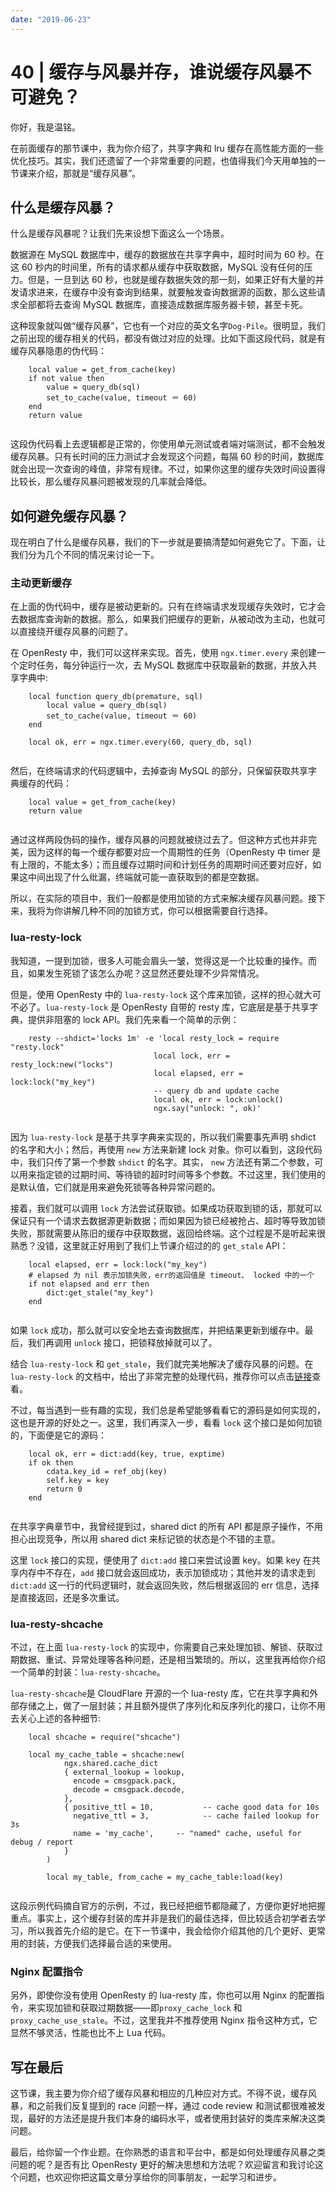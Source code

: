 ```yaml
---
date: "2019-06-23"
---  
```

      
# 40 | 缓存与风暴并存，谁说缓存风暴不可避免？
你好，我是温铭。

在前面缓存的那节课中，我为你介绍了，共享字典和 lru 缓存在高性能方面的一些优化技巧。其实，我们还遗留了一个非常重要的问题，也值得我们今天用单独的一节课来介绍，那就是“缓存风暴”。

## 什么是缓存风暴？

什么是缓存风暴呢？让我们先来设想下面这么一个场景。

数据源在 MySQL 数据库中，缓存的数据放在共享字典中，超时时间为 60 秒。在这 60 秒内的时间里，所有的请求都从缓存中获取数据，MySQL 没有任何的压力。但是，一旦到达 60 秒，也就是缓存数据失效的那一刻，如果正好有大量的并发请求进来，在缓存中没有查询到结果，就要触发查询数据源的函数，那么这些请求全部都将去查询 MySQL 数据库，直接造成数据库服务器卡顿，甚至卡死。

这种现象就叫做“缓存风暴”，它也有一个对应的英文名字`Dog-Pile`。很明显，我们之前出现的缓存相关的代码，都没有做过对应的处理。比如下面这段代码，就是有缓存风暴隐患的伪代码：

```
    local value = get_from_cache(key)
    if not value then
        value = query_db(sql)
        set_to_cache(value, timeout ＝ 60)
    end
    return value
    

```

这段伪代码看上去逻辑都是正常的，你使用单元测试或者端对端测试，都不会触发缓存风暴。只有长时间的压力测试才会发现这个问题，每隔 60 秒的时间，数据库就会出现一次查询的峰值，非常有规律。不过，如果你这里的缓存失效时间设置得比较长，那么缓存风暴问题被发现的几率就会降低。

<!-- [[[read_end]]] -->

## 如何避免缓存风暴？

现在明白了什么是缓存风暴，我们的下一步就是要搞清楚如何避免它了。下面，让我们分为几个不同的情况来讨论一下。

### 主动更新缓存

在上面的伪代码中，缓存是被动更新的。只有在终端请求发现缓存失效时，它才会去数据库查询新的数据。那么，如果我们把缓存的更新，从被动改为主动，也就可以直接绕开缓存风暴的问题了。

在 OpenResty 中，我们可以这样来实现。首先，使用 `ngx.timer.every` 来创建一个定时任务，每分钟运行一次，去 MySQL 数据库中获取最新的数据，并放入共享字典中:

```
    local function query_db(premature, sql)
        local value = query_db(sql)
        set_to_cache(value, timeout ＝ 60)
    end
    
    local ok, err = ngx.timer.every(60, query_db, sql)
    

```

然后，在终端请求的代码逻辑中，去掉查询 MySQL 的部分，只保留获取共享字典缓存的代码：

```
    local value = get_from_cache(key)
    return value
    

```

通过这样两段伪码的操作，缓存风暴的问题就被绕过去了。但这种方式也并非完美，因为这样的每一个缓存都要对应一个周期性的任务（OpenResty 中 timer 是有上限的，不能太多）；而且缓存过期时间和计划任务的周期时间还要对应好，如果这中间出现了什么纰漏，终端就可能一直获取到的都是空数据。

所以，在实际的项目中，我们一般都是使用加锁的方式来解决缓存风暴问题。接下来，我将为你讲解几种不同的加锁方式，你可以根据需要自行选择。

### lua-resty-lock

我知道，一提到加锁，很多人可能会眉头一皱，觉得这是一个比较重的操作。而且，如果发生死锁了该怎么办呢？这显然还要处理不少异常情况。

但是，使用 OpenResty 中的 `lua-resty-lock` 这个库来加锁，这样的担心就大可不必了。`lua-resty-lock` 是 OpenResty 自带的 resty 库，它底层是基于共享字典，提供非阻塞的 lock API。我们先来看一个简单的示例：

```
    resty --shdict='locks 1m' -e 'local resty_lock = require "resty.lock"
                                local lock, err = resty_lock:new("locks")
                                local elapsed, err = lock:lock("my_key")
                                -- query db and update cache
                                local ok, err = lock:unlock()
                                ngx.say("unlock: ", ok)'
    

```

因为 `lua-resty-lock` 是基于共享字典来实现的，所以我们需要事先声明 shdict 的名字和大小；然后，再使用 `new` 方法来新建 lock 对象。你可以看到，这段代码中，我们只传了第一个参数 `shdict` 的名字。其实， `new` 方法还有第二个参数，可以用来指定锁的过期时间、等待锁的超时时间等多个参数。不过这里，我们使用的是默认值，它们就是用来避免死锁等各种异常问题的。

接着，我们就可以调用 `lock` 方法尝试获取锁。如果成功获取到锁的话，那就可以保证只有一个请求去数据源更新数据；而如果因为锁已经被抢占、超时等导致加锁失败，那就需要从陈旧的缓存中获取数据，返回给终端。这个过程是不是听起来很熟悉？没错，这里就正好用到了我们上节课介绍过的的 `get_stale` API：

```
    local elapsed, err = lock:lock("my_key")
    # elapsed 为 nil 表示加锁失败，err的返回值是 timeout、 locked 中的一个
    if not elapsed and err then 
        dict:get_stale("my_key")
    end
    

```

如果 `lock` 成功，那么就可以安全地去查询数据库，并把结果更新到缓存中。最后，我们再调用 `unlock` 接口，把锁释放掉就可以了。

结合 `lua-resty-lock` 和 `get_stale`，我们就完美地解决了缓存风暴的问题。在 `lua-resty-lock` 的文档中，给出了非常完整的处理代码，推荐你可以点击[链接](https://github.com/openresty/lua-resty-lock#for-cache-locks)查看。

不过，每当遇到一些有趣的实现，我们总是希望能够看看它的源码是如何实现的，这也是开源的好处之一。这里，我们再深入一步，看看 `lock` 这个接口是如何加锁的，下面便是它的源码：

```
    local ok, err = dict:add(key, true, exptime)
    if ok then
        cdata.key_id = ref_obj(key)
        self.key = key
        return 0
    end
    

```

在共享字典章节中，我曾经提到过，shared dict 的所有 API 都是原子操作，不用担心出现竞争，所以用 shared dict 来标记锁的状态是个不错的主意。

这里 `lock` 接口的实现，便使用了 `dict:add` 接口来尝试设置 key。如果 key 在共享内存中不存在，`add` 接口就会返回成功，表示加锁成功；其他并发的请求走到 `dict:add` 这一行的代码逻辑时，就会返回失败，然后根据返回的 err 信息，选择是直接返回，还是多次重试。

### lua-resty-shcache

不过，在上面 `lua-resty-lock` 的实现中，你需要自己来处理加锁、解锁、获取过期数据、重试、异常处理等各种问题，还是相当繁琐的。所以，这里我再给你介绍一个简单的封装：`lua-resty-shcache`。

`lua-resty-shcache`是 CloudFlare 开源的一个 lua-resty 库，它在共享字典和外部存储之上，做了一层封装；并且额外提供了序列化和反序列化的接口，让你不用去关心上述的各种细节:

```
    local shcache = require("shcache")
    
    local my_cache_table = shcache:new(
            ngx.shared.cache_dict
            { external_lookup = lookup,
              encode = cmsgpack.pack,
              decode = cmsgpack.decode,
            },
            { positive_ttl = 10,           -- cache good data for 10s
              negative_ttl = 3,            -- cache failed lookup for 3s
              name = 'my_cache',     -- "named" cache, useful for debug / report
            }
        )
    
        local my_table, from_cache = my_cache_table:load(key)
    

```

这段示例代码摘自官方的示例，不过，我已经把细节都隐藏了，方便你更好地把握重点。事实上，这个缓存封装的库并非是我们的最佳选择，但比较适合初学者去学习，所以我首先介绍的是它。在下一节课中，我会给你介绍其他的几个更好、更常用的封装，方便我们选择最合适的来使用。

### Nginx 配置指令

另外，即使你没有使用 OpenResty 的 lua-resty 库，你也可以用 Nginx 的配置指令，来实现加锁和获取过期数据——即`proxy_cache_lock` 和 `proxy_cache_use_stale`。不过，这里我并不推荐使用 Nginx 指令这种方式，它显然不够灵活，性能也比不上 Lua 代码。

## 写在最后

这节课，我主要为你介绍了缓存风暴和相应的几种应对方式。不得不说，缓存风暴，和之前我们反复提到的 race 问题一样，通过 code review 和测试都很难被发现，最好的方法还是提升我们本身的编码水平，或者使用封装好的类库来解决这类问题。

最后，给你留一个作业题。在你熟悉的语言和平台中，都是如何处理缓存风暴之类问题的呢？是否有比 OpenResty 更好的解决思想和方法呢？欢迎留言和我讨论这个问题，也欢迎你把这篇文章分享给你的同事朋友，一起学习和进步。